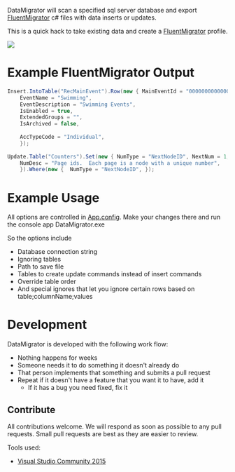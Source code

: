 DataMigrator will scan a specified sql server database and export [FluentMigrator](https://github.com/schambers/fluentmigrator) c# files with data inserts or updates.

This is a quick hack to take existing data and create a [FluentMigrator](https://github.com/schambers/fluentmigrator) profile.

![](https://github.com/TownSuite/DataMigrator/workflows/LegacyBuild.CI/badge.svg)

# Example FluentMigrator Output

```c#
Insert.IntoTable("RecMainEvent").Row(new { MainEventId = "000000000000005", RecEventType = "Swimming",
    EventName = "Swimming",
    EventDescription = "Swimming Events",
    IsEnabled = true,
    ExtendedGroups = "",
    IsArchived = false,
   
    AccTypeCode = "Individual",
    });
    
Update.Table("Counters").Set(new { NumType = "NextNodeID", NextNum = 1,
    NumDesc = "Page ids.  Each page is a node with a unique number",
    }).Where(new {  NumType = "NextNodeID", });
```

# Example Usage

All options are controlled in [App.config](https://github.com/TownSuite/DataMigrator/blob/master/DataMigrator/App.config).  Make your changes there and run the console app DataMigrator.exe


So the options include
* Database connection string
* Ignoring tables
* Path to save file
* Tables to create update commands instead of insert commands
* Override table order
* And special ignores that let you ignore certain rows based on table;columnName;values 

# Development
DataMigrator is developed with the following work flow:

* Nothing happens for weeks
* Someone needs it to do something it doesn't already do
* That person implements that something and submits a pull request
* Repeat if it doesn't have a feature that you want it to have, add it
    * If it has a bug you need fixed, fix it

## Contribute

All contributions welcome. We will respond as soon as possible to any pull requests. Small pull requests are best as they are easier to review.

Tools used:
* [Visual Studio Community 2015](https://www.visualstudio.com/en-us/products/visual-studio-community-vs.aspx)